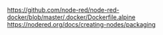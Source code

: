 https://github.com/node-red/node-red-docker/blob/master/.docker/Dockerfile.alpine
https://nodered.org/docs/creating-nodes/packaging